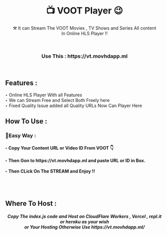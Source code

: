 <h1 align="center">📺 VOOT Player 😉</h1>

<p align="center"> ⚒ It can Stream The VOOT Movies , TV Shows and Series All content <br> In Online HLS Player !!</p>
<br>
<h3 align="center"> Use This : https://vt.movhdapp.ml </h3><br>
<h2> Features :</h2>

‣ Online HLS Player With all Features <br>
‣ We can Stream Free and Select Both Freely here<br>
‣ Fixed Quality Issue added all Quality URLs Now Can Player Here <br>

## How To Use :

<h3>🔐Easy Way :</h3>

<h4>
‣ Copy Your Content URL or Video ID From VOOT 👇 <br><br>
‣ Then Gon to https://vt.movhdapp.ml and paste URL or ID in Box. <br><br>
‣ Then CLick On The STREAM and Enjoy !!  <br>

</h4>

<br><br>



<h2> Where To Host : </h2>

<h5 align="center"> Copy The index.js code and Host on CloudFlare Workers , Vercel , repl.it or heroku as your wish <br> or Your Hosting Otherwise Use https://vt.movhdapp.ml/
